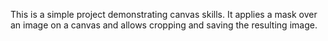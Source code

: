 This is a simple project demonstrating canvas skills. It applies a mask over an image on a canvas﻿ and allows cropping and saving the resulting image.
